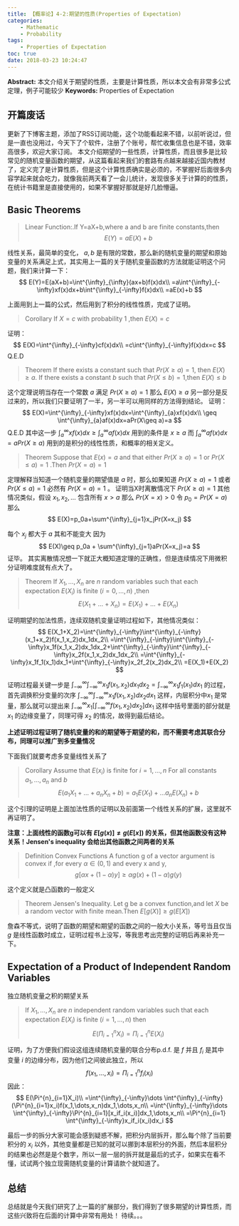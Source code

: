 ```yaml
---
title: 【概率论】4-2:期望的性质(Properties of Expectation)
categories:
    - Mathematic
    - Probability
tags:
    - Properties of Expectation
toc: true
date: 2018-03-23 10:24:47
---
```


**Abstract:** 本文介绍关于期望的性质，主要是计算性质，所以本文会有非常多公式定理，例子可能较少
**Keywords:** Properties of Expectation

<!--more-->
## 开篇废话
更新了下博客主题，添加了RSS订阅功能，这个功能看起来不错，以前听说过，但是一直也没用过，今天下了个软件，注册了个账号，帮忙收集信息也是不错，效率高很多，欢迎大家订阅。
本文介绍期望的一些性质，计算性质，而且很多是比较常见的随机变量函数的期望，从这篇看起来我们的套路有点越来越接近国内教材了，定义完了是计算性质，但是这个计算性质确实是必须的，不掌握好后面很多内容学起来就会吃力，就像我前两天看了一会儿统计，发现很多关于计算的的性质，在统计书籍里是直接使用的，如果不掌握好那就是好几脸懵逼。
## Basic Theorems
>Linear Function:.If Y=aX+b,where a and b are finite constants,then
$$
E(Y)=aE(X)+b
$$

线性关系，最简单的变化， $a,b$ 是有限的常数，那么新的随机变量的期望和原始变量的关系满足上式，其实用上一篇的关于随机变量函数的方法就能证明这个问题，我们来计算一下：
$$
E(Y)=E(aX+b)=\int^{\infty}_{\infty}(ax+b)f(x)dx\\
=a\int^{\infty}_{-\infty}xf(x)dx+b\int^{\infty}_{-\infty}f(x)dx\\
=aE(x)+b
$$

上面用到上一篇的公式，然后用到了积分的线性性质，完成了证明。

>Corollary If $X=c$ with probability 1 ,then $E(X)=c$

证明：
$$
E(X)=\int^{\infty}_{-\infty}cf(x)dx\\
=c\int^{\infty}_{-\infty}f(x)dx=c
$$
Q.E.D

>Theorem If there exists a constant such that $Pr(X\geq a)=1$, then $E(X)\geq a$. If there exists a constant $b$ such that $Pr(X\leq b)=1$,then $E(X)\leq b$

这个定理说明当存在一个常数 $a$ 满足 $Pr(X\geq a)=1$ 那么 $E(X)\geq a$ 另一部分是反过来的，所以我们只要证明了一半，另一半可以用同样的方法得到结论。
证明：
$$
E(X)=\int^{\infty}_{-\infty}xf(x)dx=\int^{\infty}_{a}xf(x)dx\\
\geq \int^{\infty}_{a}af(x)dx=aPr(X\geq a)=a
$$
Q.E.D
其中这一步 $\int^{\infty}_{a}xf(x)dx\geq \int^{\infty}_{a}af(x)dx$ 用到的条件是 $x\geq a$ 而 $\int^{\infty}_{a}af(x)dx=aPr(X\geq a)$ 用到的是积分的线性性质，和概率的相关定义。

> Theorem Suppose that  $E(x)=a$ and that either $Pr(X\geq a)=1$ or $Pr(X\leq a)=1$ .Then $Pr(X=a)=1$

定理解释当知道一个随机变量的期望值是 $a$ 时，那么如果知道 $Pr(X\geq a)=1$ 或者 $Pr(X\leq a)=1$ 必然有 $Pr(X=a)=1$ 。
证明当X时离散情况下 $Pr(X\geq a)=1$ 其他情况类似，假设 $x_1,x_2,\dots$ 包含所有 $x>a$ 那么 $Pr(X=x)>0$ 令 $p_0=Pr(X=a)$ 那么
$$
E(X)=p_0a+\sum^{\infty}_{j=1}x_jPr(X=x_j)
$$

每个 $x_j$ 都大于 $a$ 其和不能变大 因为
$$
E(X)\geq p_0a + \sum^{\infty}_{j=1}aPr(X=x_j)=a
$$
证毕。
其实离散情况想一下就正大概知道定理的正确性，但是连续情况下用微积分证明难度就有点大了。

>Theorem If $X_1,\dots,X_n$ are $n$ random variables such that each expectation $E(X_i)$ is finite $(i=0,\dots,n)$ ,then
$$
E(X_1+\dots+X_n)=E(X_1)+\dots+E(X_n)
$$

证明期望的加法性质，连续双随机变量证明过程如下，其他情况类似：
$$
E(X_1+X_2)=\int^{\infty}_{-\infty}\int^{\infty}_{-\infty}(x_1+x_2)f(x_1,x_2)dx_1dx_2\\
=\int^{\infty}_{-\infty}\int^{\infty}_{-\infty}x_1f(x_1,x_2)dx_1dx_2+\int^{\infty}_{-\infty}\int^{\infty}_{-\infty}x_2f(x_1,x_2)dx_1dx_2\\
=\int^{\infty}_{-\infty}x_1f_1(x_1)dx_1+\int^{\infty}_{-\infty}x_2f_2(x_2)dx_2\\
=E(X_1)+E(X_2)
$$

证明过程最关键一步是 $\int^{\infty}_{-\infty}\int^{\infty}_{-\infty}x_1f(x_1,x_2)dx_1dx_2=\int^{\infty}_{-\infty}x_1f_1(x_1)dx_1$ 的过程，首先调换积分变量的次序 $\int^{\infty}_{-\infty}\int^{\infty}_{-\infty}x_1f(x_1,x_2)dx_2dx_1$ 这样，内层积分中$x_1$ 是常量，那么就可以提出来 $\int^{\infty}_{-\infty}x_1[\int^{\infty}_{-\infty}f(x_1,x_2)dx_2]dx_1$ 这样中括号里面的部分就是 $x_1$ 的边缘变量了，同理可得 $x_2$ 的情况，故得到最后结论。


**上述证明过程证明了随机变量的和的期望等于期望的和，而不需要考虑其联合分布，同理可以推广到多变量情况**

下面我们就要考虑多变量线性关系了

>Corollary Assume that $E(x_i)$ is finite for $i=1,\dots,n$ For all constants $a_1,\dots,a_n$ and $b$
$$
E(a_1X_1+\dots + a_nX_n+b)=a_1E(X_1)+\dots a_nE(X_n)+b
$$

这个引理的证明是上面加法性质的证明以及前面第一个线性关系的扩展，这里就不再证明了。

**注意：上面线性的函数g可以有 $E[g(x)]\neq g(E[x])$ 的关系，但其他函数没有这种关系！Jensen's inequality 会给出其他函数之间两者的关系**

>Definition Convex Functions A function g of a vector argument is convex if ,for every $\alpha\in (0,1)$ and every x and y,
$$
g[\alpha x+(1-\alpha)y] \geq \alpha g(x)+(1-\alpha)g(y)
$$

这个定义就是凸函数的一般定义

> Theorem Jensen's Inequality. Let g be a convex function,and let $X$ be a random vector with finite mean.Then $E[g(X)]\geq g(E[X])$

詹森不等式，说明了函数的期望和期望的函数之间的一般大小关系，等号当且仅当$g$ 是线性函数时成立，证明过程书上没写，等我思考出完整的证明后再来补充一下。


## Expectation of a Product of Independent Random Variables
独立随机变量之积的期望关系

>If $X_1,\dots,X_n$ are $n$ independent random variables such that each expectation $E(X_i)$ is finite $(i=1,\dots,n)$ then
$$
E(\Pi^{n}_{i=1}X_i)=\Pi^{n}_{i=1}E(X_i)
$$

证明，为了方便我们假设这组连续随机变量的联合分布p.d.f. 是 $f$  并且 $f_i$ 是其中 变量 $i$ 的边缘分布，因为他们之间彼此独立，所以
$$
f(x_1,\dots,x_i)=\Pi^{n}_{i=1}f_i(x_i)
$$
因此：
$$
E(\Pi^{n}_{i=1}X_i)\\
=\int^{\infty}_{-\infty}\dots \int^{\infty}_{-\infty}(\Pi^{n}_{i=1}x_i)f(x_1,\dots,x_n)dx_1,\dots,x_n\\
=\int^{\infty}_{-\infty}\dots \int^{\infty}_{-\infty}\Pi^{n}_{i=1}[x_if_i(x_i)]dx_1,\dots,x_n\\
=\Pi^{n}_{i=1} \int^{\infty}_{-\infty}x_if_i(x_i)dx_i
$$

最后一步的拆分大家可能会感到疑惑不解，把积分内层拆开，那么每个除了当前要积分的 $x_i$ 以外，其他变量都是已知的就可以挪到本层积分的外面，然后本层积分的结果也必然是是个数字，所以一层一层的拆开就是最后的式子，如果实在看不懂，试试两个独立现需随机变量的计算请款个就知道了。

## 总结
总结就是今天我们研究了上一篇的扩展部分，我们得到了很多期望的计算性质，而这些兴致将在后面的计算中非常有用处！
待续。。。
